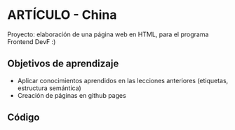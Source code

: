 # ARTÍCULO - China 
Proyecto: elaboración de una página web en HTML, para el programa Frontend DevF :)

## Objetivos de aprendizaje 
- Aplicar conocimientos aprendidos en las lecciones anteriores (etiquetas, estructura semántica)
- Creación de páginas en github pages

## Código
